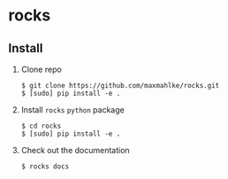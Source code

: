 # rocks

## Install

  1. Clone repo
     ```
     $ git clone https://github.com/maxmahlke/rocks.git
     $ [sudo] pip install -e .
     ```
  2. Install `rocks` `python` package
     ```
     $ cd rocks
     $ [sudo] pip install -e .
     ```
  3. Check out the documentation
     ```
     $ rocks docs
     ```
